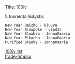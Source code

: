 Title: 100iv

5 tuoreinta lisäystä:

    New Year Raichu - kjuuva
    New Year Slowpoke - vipd3s 
    New Year Slowbro - JonnaMaaria
    New Year Pikachu - JonnaMaaria
    Purified Stunky - JonnaMaaria

[100iv list](static/content/release_order_100ivlist.txt)  
[trade-rimpsu](static/content/trade_string.txt)  

